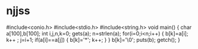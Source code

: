 # njjss
#include<conio.h>
#include<stdio.h>
#include<string.h>
void main()
{
char a[100],b[100];
int i,j,n,k=0;
gets(a);
n=strlen(a);
for(i=0;i<n;i++)
{
b[k]=a[i];
k++ ;
j=i+1;
if(a[i]==a[j])
{
b[k]='*';
k++;
}
}
b[k]='\0';
puts(b);
getch();
}
